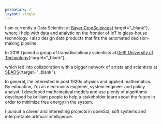 ```yaml
---
permalink: /
layout: single
---
```


I am currently a Data Scientist at [Bayer CropSciences](https://www.cropscience.bayer.com/){:target="_blank"},
where I help with data and analytic on the frontier of IoT in glass-house technology.  I also design data products that fits the automated decision-making pipeline.

In 2018 I joined a group of transdisciplinary scientists at [Delft University of Technology](https://www.tudelft.nl/en/){:target="_blank"},

which led into collaboration with a bigger network of artists and scientists at [SEADS](https://seads.network/){:target="_blank"},

In general, I'm interested in post 1920s physics and applied mathematics. By education, I'm an electronics engineer, system engineer and policy analyst. I developed mathematical models and use plenty of algorithms developed by brilliant people to help a stakeholder learn about the future in order to minimize free energy in the system.

I pursuit a career and interesting projects in openSci, soft systems and interpretable artificial intelligence.
